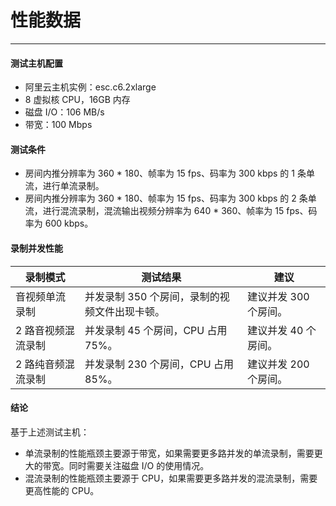 # 性能数据

- - -


#### 测试主机配置

- 阿里云主机实例：esc.c6.2xlarge
- 8 虚拟核 CPU，16GB 内存
- 磁盘 I/O：106 MB/s
- 带宽：100 Mbps

#### 测试条件

- 房间内推分辨率为 360 * 180、帧率为 15 fps、码率为 300 kbps 的 1 条单流，进行单流录制。
- 房间内推分辨率为 360 * 180、帧率为 15 fps、码率为 300 kbps 的 2 条单流，进行混流录制，混流输出视频分辨率为 640 * 360、帧率为 15 fps、码率为 600 kbps。

#### 录制并发性能

|录制模式|测试结果| 建议 |
|-|-|-|
|音视频单流录制|并发录制 350 个房间，录制的视频文件出现卡顿。|建议并发 300 个房间。|
|2 路音视频混流录制|并发录制 45 个房间，CPU 占用 75%。|建议并发 40 个房间。|
|2 路纯音频混流录制|并发录制 230 个房间，CPU 占用 85%。|建议并发 200 个房间。|

#### 结论

基于上述测试主机：

- 单流录制的性能瓶颈主要源于带宽，如果需要更多路并发的单流录制，需要更大的带宽。同时需要关注磁盘 I/O 的使用情况。
- 混流录制的性能瓶颈主要源于 CPU，如果需要更多路并发的混流录制，需要更高性能的 CPU。

<Content />